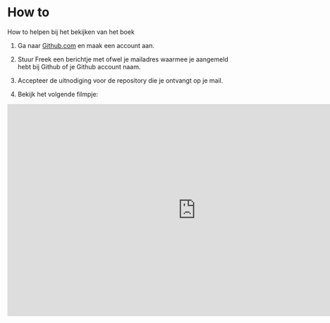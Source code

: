# How to
How to helpen bij het bekijken van het boek

1. Ga naar [Github.com](https://github.com/) en maak een account aan. 

2. Stuur Freek een berichtje met ofwel je mailadres waarmee je aangemeld hebt bij Github of je Github account naam. 

3. Accepteer de uitnodiging voor de repository die je ontvangt op je mail.

4. Bekijk het volgende filmpje:

<iframe width="853" height="480" src="https://www.youtube.com/embed/ewhBYkATbAc" title="Github editing" frameborder="0" allow="accelerometer; autoplay; clipboard-write; encrypted-media; gyroscope; picture-in-picture; web-share" referrerpolicy="strict-origin-when-cross-origin" allowfullscreen></iframe>